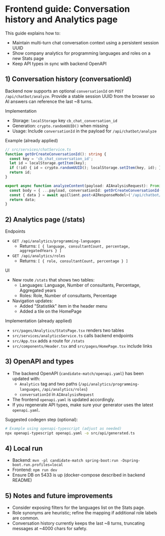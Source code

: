 # Frontend guide: Conversation history and Analytics page

This guide explains how to:
- Maintain multi-turn chat conversation context using a persistent session UUID
- Show company analytics for programming languages and roles on a new Stats page
- Keep API types in sync with backend OpenAPI

## 1) Conversation history (conversationId)

Backend now supports an optional `conversationId` on `POST /api/chatbot/analyze`.
Provide a stable session UUID from the browser so AI answers can reference the last ~8 turns.

Implementation
- Storage: `localStorage` key `cb_chat_conversation_id`
- Generation: `crypto.randomUUID()` when missing
- Usage: Include `conversationId` in the payload for `/api/chatbot/analyze`

Example (already applied)
```ts path=null start=null
// src/services/chatService.ts
function getOrCreateConversationId(): string {
  const key = 'cb_chat_conversation_id';
  let id = localStorage.getItem(key);
  if (!id) { id = crypto.randomUUID(); localStorage.setItem(key, id); }
  return id;
}

export async function analyzeContent(payload: AIAnalysisRequest): Promise<AIResponseModel> {
  const body = { ...payload, conversationId: getOrCreateConversationId() };
  const { data } = await apiClient.post<AIResponseModel>('/api/chatbot/analyze', body);
  return data;
}
```

## 2) Analytics page (/stats)

Endpoints
- `GET /api/analytics/programming-languages`
  - Returns: `[ { language, consultantCount, percentage, aggregatedYears } ]`
- `GET /api/analytics/roles`
  - Returns: `[ { role, consultantCount, percentage } ]`

UI
- New route `/stats` that shows two tables:
  - Languages: Language, Number of consultants, Percentage, Aggregated years
  - Roles: Role, Number of consultants, Percentage
- Navigation updates:
  - Added "Statistikk" item in the header menu
  - Added a tile on the HomePage

Implementation (already applied)
- `src/pages/Analytics/StatsPage.tsx` renders two tables
- `src/services/analyticsService.ts` calls backend endpoints
- `src/App.tsx` adds a route for `/stats`
- `src/components/Header.tsx` and `src/pages/HomePage.tsx` include links

## 3) OpenAPI and types

- The backend OpenAPI (`candidate-match/openapi.yaml`) has been updated with:
  - `Analytics` tag and two paths (`/api/analytics/programming-languages`, `/api/analytics/roles`)
  - `conversationId` in `AIAnalysisRequest`
- The frontend `openapi.yaml` is updated accordingly.
- If you regenerate API types, make sure your generator uses the latest `openapi.yaml`.

Suggested codegen step (optional):
```bash path=null start=null
# Example using openapi-typescript (adjust as needed)
npx openapi-typescript openapi.yaml -o src/api/generated.ts
```

## 4) Local run

- Backend: `mvn -pl candidate-match spring-boot:run -Dspring-boot.run.profiles=local`
- Frontend: `npm run dev`
- Ensure DB on 5433 is up (docker-compose described in backend README)

## 5) Notes and future improvements
- Consider exposing filters for the languages list on the Stats page.
- Role synonyms are heuristic; refine the mapping if additional role labels are common.
- Conversation history currently keeps the last ~8 turns, truncating messages at ~4000 chars for safety.

